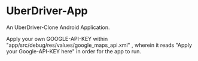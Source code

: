 # UberDriver-App
An UberDriver-Clone Android Application.

Apply your own GOOGLE-API-KEY within "app/src/debug/res/values/google_maps_api.xml" , wherein it reads "Apply your Google-API-KEY here" in order for the app to run.
